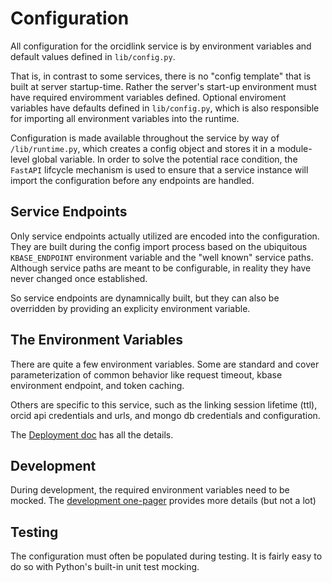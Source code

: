 # Configuration

All configuration for the orcidlink service is by environment variables and default values defined in `lib/config.py`.

That is, in contrast to some services, there is no "config template" that is built at server startup-time. Rather the server's start-up environment must have required enviromment variables defined. Optional enviroment variables have defaults defined in `lib/config.py`, which is also responsible for importing all environment variables into the runtime.

Configuration is made available throughout the service by way of `/lib/runtime.py`, which creates a config object and stores it in a module-level global variable. In order to solve the potential race condition, the `FastAPI` lifcycle mechanism is used to ensure that a service instance will import the configuration before any endpoints are handled.

## Service Endpoints

Only service endpoints actually utilized are encoded into the configuration. They are built during the config import process based on the ubiquitous `KBASE_ENDPOINT` environment variable and the "well known" service paths. Although service paths are meant to be configurable, in reality they have never changed once established.

So service endpoints are dynamnically built, but they can also be overridden by providing an explicity environment variable.

## The Environment Variables

There are quite a few environment variables. Some are standard and cover parameterization of common behavior like request timeout, kbase environment endpoint, and token caching.

Others are specific to this service, such as the linking session lifetime (ttl), orcid api credentials and urls, and mongo db credentials and configuration.

The [Deployment doc](../operation/deployment.md) has all the details.

## Development

During development, the required environment variables need to be mocked. The [development one-pager](./development.md) provides more details (but not a lot)

## Testing

The configuration must often be populated during testing. It is fairly easy to do so with Python's built-in unit test mocking.